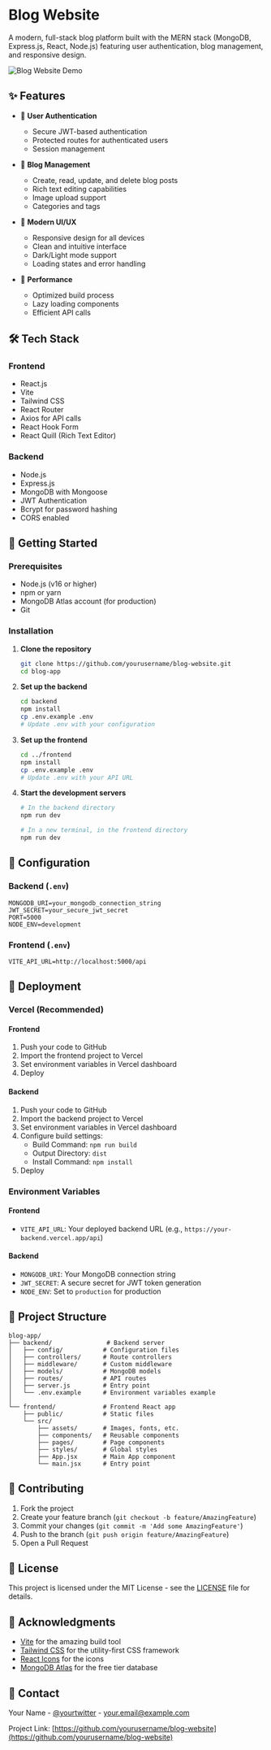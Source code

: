 # Blog Website

A modern, full-stack blog platform built with the MERN stack (MongoDB, Express.js, React, Node.js) featuring user authentication, blog management, and responsive design.

![Blog Website Demo](https://via.placeholder.com/1200x600?text=Blog+Website+Demonstration)

## ✨ Features

- 🔐 **User Authentication**
  - Secure JWT-based authentication
  - Protected routes for authenticated users
  - Session management

- 📝 **Blog Management**
  - Create, read, update, and delete blog posts
  - Rich text editing capabilities
  - Image upload support
  - Categories and tags

- 🎨 **Modern UI/UX**
  - Responsive design for all devices
  - Clean and intuitive interface
  - Dark/Light mode support
  - Loading states and error handling

- 🚀 **Performance**
  - Optimized build process
  - Lazy loading components
  - Efficient API calls

## 🛠 Tech Stack

### Frontend
- React.js
- Vite
- Tailwind CSS
- React Router
- Axios for API calls
- React Hook Form
- React Quill (Rich Text Editor)

### Backend
- Node.js
- Express.js
- MongoDB with Mongoose
- JWT Authentication
- Bcrypt for password hashing
- CORS enabled

## 🚀 Getting Started

### Prerequisites

- Node.js (v16 or higher)
- npm or yarn
- MongoDB Atlas account (for production)
- Git

### Installation

1. **Clone the repository**
   ```bash
   git clone https://github.com/yourusername/blog-website.git
   cd blog-app
   ```

2. **Set up the backend**
   ```bash
   cd backend
   npm install
   cp .env.example .env
   # Update .env with your configuration
   ```

3. **Set up the frontend**
   ```bash
   cd ../frontend
   npm install
   cp .env.example .env
   # Update .env with your API URL
   ```

4. **Start the development servers**
   ```bash
   # In the backend directory
   npm run dev
   
   # In a new terminal, in the frontend directory
   npm run dev
   ```

## 🔧 Configuration

### Backend (`.env`)
```env
MONGODB_URI=your_mongodb_connection_string
JWT_SECRET=your_secure_jwt_secret
PORT=5000
NODE_ENV=development
```

### Frontend (`.env`)
```env
VITE_API_URL=http://localhost:5000/api
```

## 🚀 Deployment

### Vercel (Recommended)

#### Frontend
1. Push your code to GitHub
2. Import the frontend project to Vercel
3. Set environment variables in Vercel dashboard
4. Deploy

#### Backend
1. Push your code to GitHub
2. Import the backend project to Vercel
3. Set environment variables in Vercel dashboard
4. Configure build settings:
   - Build Command: `npm run build`
   - Output Directory: `dist`
   - Install Command: `npm install`
5. Deploy

### Environment Variables

#### Frontend
- `VITE_API_URL`: Your deployed backend URL (e.g., `https://your-backend.vercel.app/api`)

#### Backend
- `MONGODB_URI`: Your MongoDB connection string
- `JWT_SECRET`: A secure secret for JWT token generation
- `NODE_ENV`: Set to `production` for production

## 📝 Project Structure

```
blog-app/
├── backend/               # Backend server
│   ├── config/           # Configuration files
│   ├── controllers/      # Route controllers
│   ├── middleware/       # Custom middleware
│   ├── models/           # MongoDB models
│   ├── routes/           # API routes
│   ├── server.js         # Entry point
│   └── .env.example      # Environment variables example
│
└── frontend/             # Frontend React app
    ├── public/           # Static files
    └── src/
        ├── assets/       # Images, fonts, etc.
        ├── components/   # Reusable components
        ├── pages/        # Page components
        ├── styles/       # Global styles
        ├── App.jsx       # Main App component
        └── main.jsx      # Entry point
```

## 🤝 Contributing

1. Fork the project
2. Create your feature branch (`git checkout -b feature/AmazingFeature`)
3. Commit your changes (`git commit -m 'Add some AmazingFeature'`)
4. Push to the branch (`git push origin feature/AmazingFeature`)
5. Open a Pull Request

## 📄 License

This project is licensed under the MIT License - see the [LICENSE](LICENSE) file for details.

## 🙏 Acknowledgments

- [Vite](https://vitejs.dev/) for the amazing build tool
- [Tailwind CSS](https://tailwindcss.com/) for the utility-first CSS framework
- [React Icons](https://react-icons.github.io/react-icons/) for the icons
- [MongoDB Atlas](https://www.mongodb.com/cloud/atlas) for the free tier database

## 📧 Contact

Your Name - [@yourtwitter](https://twitter.com/yourtwitter) - your.email@example.com

Project Link: [https://github.com/yourusername/blog-website](https://github.com/yourusername/blog-website)
